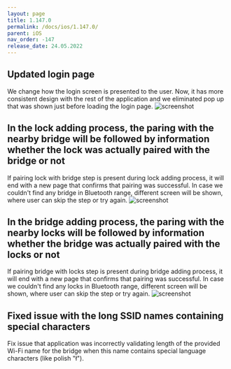```yaml
---
layout: page
title: 1.147.0
permalink: /docs/ios/1.147.0/
parent: iOS
nav_order: -147
release_date: 24.05.2022
---
```


## Updated login page
We change how the login screen is presented to the user. Now, it has more consistent design with the rest of the application and we eliminated pop up that was shown just before loading the login page.
![screenshot](/tedee-release-notes/docs/ios/assets/1.147.0-login.gif)

## In the lock adding process, the paring with the nearby bridge will be followed by information whether the lock was actually paired with the bridge or not
If pairing lock with bridge step is present during lock adding process, it will end with a new page that confirms that pairing was successful. In case we couldn't find any bridge in Bluetooth range, different screen will be shown, where user can skip the step or try again.
![screenshot](/tedee-release-notes/docs/ios/assets/1.147.0-add-lock.png)

## In the bridge adding process, the paring with the nearby locks will be followed by information whether the bridge was actually paired with the locks or not
If pairing bridge with locks step is present during bridge adding process, it will end with a new page that confirms that pairing was successful. In case we couldn't find any locks in Bluetooth range, different screen will be shown, where user can skip the step or try again.
![screenshot](/tedee-release-notes/docs/ios/assets/1.147.0-add-bridge.png)

## Fixed issue with the long SSID names containing special characters
Fix issue that application was incorrectly validating length of the provided Wi-Fi name for the bridge when this name contains special language characters (like polish "ł").
